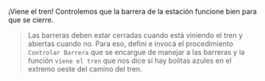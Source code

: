 <gs-toolbox toolbox-url="https://raw.githubusercontent.com/MumukiProject/mumuki-guia-gobstones-villa-mercedes/master/assets/toolbox_1586975765500.xml"></gs-toolbox>

<gs-attire attire-url="https://raw.githubusercontent.com/MumukiProject/mumuki-guia-gobstones-villa-mercedes/master/assets/attires/config_1586976167693.json"></gs-attire>

¡Viene el tren! Controlemos que la barrera de la estación funcione bien para que se cierre. 

> Las barreras deben estar cerradas cuando está viniendo el tren y abiertas cuando no. Para eso, definí e invocá el procedimiento `Controlar Barrera` que se encargue de manejar a las barreras y la función `viene el tren` que nos dice si hay bolitas azules en el extremo oeste del camino del tren.

